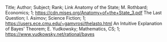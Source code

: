 Title; Author; Subject; Rank; Link
Anatomy of the State; M. Rothbard; Economics; 1; https://cdn.mises.org/Anatomy+of+the+State_3.pdf
The Last Question; I. Asimov; Science Fiction; 1; https://users.ece.cmu.edu/~gamvrosi/thelastq.html
An Intuitive Explanation of Bayes' Theorem; E. Yudkowsky; Mathematics, CS; 1; https://www.yudkowsky.net/rational/bayes
